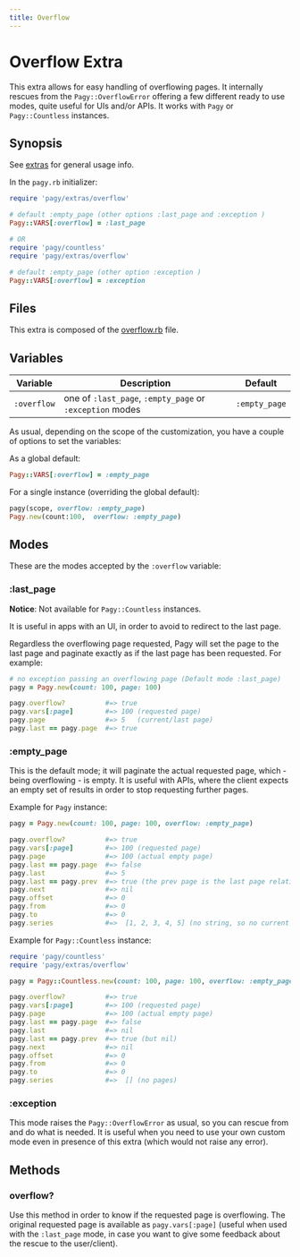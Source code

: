 ```yaml
---
title: Overflow
---
```

# Overflow Extra

This extra allows for easy handling of overflowing pages. It internally rescues from the `Pagy::OverflowError` offering a few different ready to use modes, quite useful for UIs and/or APIs. It works with `Pagy` or `Pagy::Countless` instances.

## Synopsis

See [extras](../extras.md) for general usage info.

In the `pagy.rb` initializer:

```ruby
require 'pagy/extras/overflow'

# default :empty_page (other options :last_page and :exception )
Pagy::VARS[:overflow] = :last_page

# OR
require 'pagy/countless'
require 'pagy/extras/overflow'

# default :empty_page (other option :exception )
Pagy::VARS[:overflow] = :exception

```

## Files

This extra is composed of the [overflow.rb](https://github.com/ddnexus/pagy/blob/master/lib/pagy/extras/overflow.rb) file.

## Variables

| Variable    | Description                                              | Default      |
| ------------| -------------------------------------------------------- | ------------ |
| `:overflow` | one of `:last_page`, `:empty_page` or `:exception` modes | `:empty_page` |

As usual, depending on the scope of the customization, you have a couple of options to set the variables:

As a global default:

```ruby
Pagy::VARS[:overflow] = :empty_page
```

For a single instance (overriding the global default):

```ruby
pagy(scope, overflow: :empty_page)
Pagy.new(count:100,  overflow: :empty_page)
```

## Modes

These are the modes accepted by the `:overflow` variable:

### :last_page

**Notice**: Not available for `Pagy::Countless` instances.

It is useful in apps with an UI, in order to avoid to redirect to the last page.

Regardless the overflowing page requested, Pagy will set the page to the last page and paginate exactly as if the last page has been requested. For example:

```ruby
# no exception passing an overflowing page (Default mode :last_page)
pagy = Pagy.new(count: 100, page: 100)

pagy.overflow?          #=> true
pagy.vars[:page]        #=> 100 (requested page)
pagy.page               #=> 5   (current/last page)
pagy.last == pagy.page  #=> true
```

### :empty_page

This is the default mode; it will paginate the actual requested page, which - being overflowing - is empty. It is useful with APIs, where the client expects an empty set of results in order to stop requesting further pages.

Example for `Pagy` instance:

```ruby
pagy = Pagy.new(count: 100, page: 100, overflow: :empty_page)

pagy.overflow?          #=> true
pagy.vars[:page]        #=> 100 (requested page)
pagy.page               #=> 100 (actual empty page)
pagy.last == pagy.page  #=> false
pagy.last               #=> 5
pagy.last == pagy.prev  #=> true (the prev page is the last page relative to the overflowing page)
pagy.next               #=> nil
pagy.offset             #=> 0
pagy.from               #=> 0
pagy.to                 #=> 0
pagy.series             #=>  [1, 2, 3, 4, 5] (no string, so no current page highlighted in the UI)
```

Example for `Pagy::Countless` instance:

```ruby
require 'pagy/countless'
require 'pagy/extras/overflow'

pagy = Pagy::Countless.new(count: 100, page: 100, overflow: :empty_page).finalize(0)

pagy.overflow?          #=> true
pagy.vars[:page]        #=> 100 (requested page)
pagy.page               #=> 100 (actual empty page)
pagy.last == pagy.page  #=> false
pagy.last               #=> nil
pagy.last == pagy.prev  #=> true (but nil)
pagy.next               #=> nil
pagy.offset             #=> 0
pagy.from               #=> 0
pagy.to                 #=> 0
pagy.series             #=>  [] (no pages)
```

### :exception

This mode raises the `Pagy::OverflowError` as usual, so you can rescue from and do what is needed. It is useful when you need to use your own custom mode even in presence of this extra (which would not raise any error).

## Methods

### overflow?

Use this method in order to know if the requested page is overflowing. The original requested page is available as `pagy.vars[:page]` (useful when used with the `:last_page` mode, in case you want to give some feedback about the rescue to the user/client).
